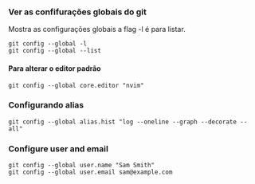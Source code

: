 ### Ver as confifurações globais do git 
Mostra as configurações globais a flag -l é para listar.

    git config --global -l
    git config --global --list

#### Para alterar o editor padrão 

    git config --global core.editor "nvim"


### Configurando alias

    git config --global alias.hist "log --oneline --graph --decorate --all"

### Configure user and email

    git config --global user.name "Sam Smith"
    git config --global user.email sam@example.com

